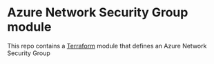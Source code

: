 # Azure Network Security Group module

This repo contains a [Terraform](https://www.terraform.io/) module that defines an Azure Network Security Group
